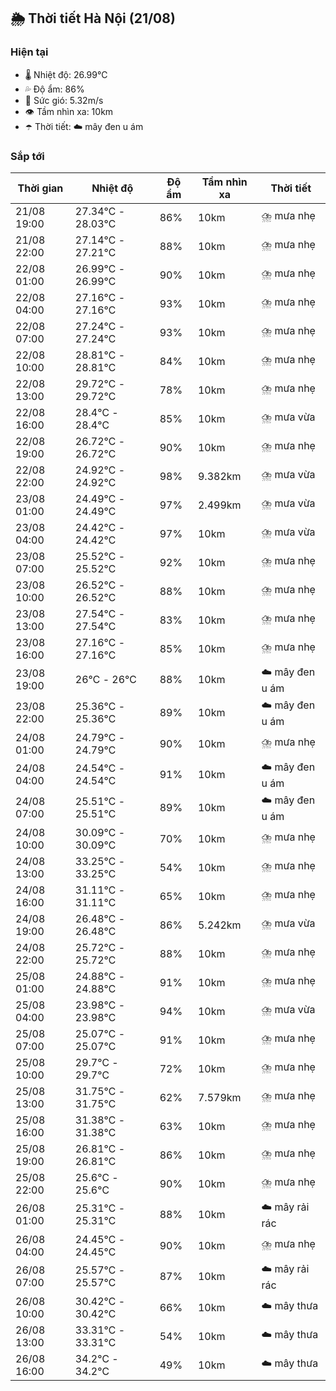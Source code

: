 ## 🌦️ Thời tiết Hà Nội (21/08)

### Hiện tại

- 🌡️ Nhiệt độ: 26.99℃
- 💦 Độ ẩm: 86%
- 💨 Sức gió: 5.32m/s
- 👁️ Tầm nhìn xa: 10km
- ☂️ Thời tiết: ☁️ mây đen u ám

### Sắp tới

| Thời gian | Nhiệt độ | Độ ẩm | Tầm nhìn xa | Thời tiết |
| --- | --- | --- | --- | --- |
| 21/08 19:00 | 27.34℃ - 28.03℃ | 86% | 10km | ⛈️ mưa nhẹ |
| 21/08 22:00 | 27.14℃ - 27.21℃ | 88% | 10km | ⛈️ mưa nhẹ |
| 22/08 01:00 | 26.99℃ - 26.99℃ | 90% | 10km | ⛈️ mưa nhẹ |
| 22/08 04:00 | 27.16℃ - 27.16℃ | 93% | 10km | ⛈️ mưa nhẹ |
| 22/08 07:00 | 27.24℃ - 27.24℃ | 93% | 10km | ⛈️ mưa nhẹ |
| 22/08 10:00 | 28.81℃ - 28.81℃ | 84% | 10km | ⛈️ mưa nhẹ |
| 22/08 13:00 | 29.72℃ - 29.72℃ | 78% | 10km | ⛈️ mưa nhẹ |
| 22/08 16:00 | 28.4℃ - 28.4℃ | 85% | 10km | ⛈️ mưa vừa |
| 22/08 19:00 | 26.72℃ - 26.72℃ | 90% | 10km | ⛈️ mưa nhẹ |
| 22/08 22:00 | 24.92℃ - 24.92℃ | 98% | 9.382km | ⛈️ mưa vừa |
| 23/08 01:00 | 24.49℃ - 24.49℃ | 97% | 2.499km | ⛈️ mưa vừa |
| 23/08 04:00 | 24.42℃ - 24.42℃ | 97% | 10km | ⛈️ mưa vừa |
| 23/08 07:00 | 25.52℃ - 25.52℃ | 92% | 10km | ⛈️ mưa nhẹ |
| 23/08 10:00 | 26.52℃ - 26.52℃ | 88% | 10km | ⛈️ mưa nhẹ |
| 23/08 13:00 | 27.54℃ - 27.54℃ | 83% | 10km | ⛈️ mưa nhẹ |
| 23/08 16:00 | 27.16℃ - 27.16℃ | 85% | 10km | ⛈️ mưa nhẹ |
| 23/08 19:00 | 26℃ - 26℃ | 88% | 10km | ☁️ mây đen u ám |
| 23/08 22:00 | 25.36℃ - 25.36℃ | 89% | 10km | ☁️ mây đen u ám |
| 24/08 01:00 | 24.79℃ - 24.79℃ | 90% | 10km | ⛈️ mưa nhẹ |
| 24/08 04:00 | 24.54℃ - 24.54℃ | 91% | 10km | ☁️ mây đen u ám |
| 24/08 07:00 | 25.51℃ - 25.51℃ | 89% | 10km | ☁️ mây đen u ám |
| 24/08 10:00 | 30.09℃ - 30.09℃ | 70% | 10km | ⛈️ mưa nhẹ |
| 24/08 13:00 | 33.25℃ - 33.25℃ | 54% | 10km | ⛈️ mưa nhẹ |
| 24/08 16:00 | 31.11℃ - 31.11℃ | 65% | 10km | ⛈️ mưa nhẹ |
| 24/08 19:00 | 26.48℃ - 26.48℃ | 86% | 5.242km | ⛈️ mưa vừa |
| 24/08 22:00 | 25.72℃ - 25.72℃ | 88% | 10km | ⛈️ mưa nhẹ |
| 25/08 01:00 | 24.88℃ - 24.88℃ | 91% | 10km | ⛈️ mưa nhẹ |
| 25/08 04:00 | 23.98℃ - 23.98℃ | 94% | 10km | ⛈️ mưa vừa |
| 25/08 07:00 | 25.07℃ - 25.07℃ | 91% | 10km | ⛈️ mưa nhẹ |
| 25/08 10:00 | 29.7℃ - 29.7℃ | 72% | 10km | ⛈️ mưa nhẹ |
| 25/08 13:00 | 31.75℃ - 31.75℃ | 62% | 7.579km | ⛈️ mưa nhẹ |
| 25/08 16:00 | 31.38℃ - 31.38℃ | 63% | 10km | ⛈️ mưa nhẹ |
| 25/08 19:00 | 26.81℃ - 26.81℃ | 86% | 10km | ⛈️ mưa nhẹ |
| 25/08 22:00 | 25.6℃ - 25.6℃ | 90% | 10km | ⛈️ mưa nhẹ |
| 26/08 01:00 | 25.31℃ - 25.31℃ | 88% | 10km | ☁️ mây rải rác |
| 26/08 04:00 | 24.45℃ - 24.45℃ | 90% | 10km | ⛈️ mưa nhẹ |
| 26/08 07:00 | 25.57℃ - 25.57℃ | 87% | 10km | ☁️ mây rải rác |
| 26/08 10:00 | 30.42℃ - 30.42℃ | 66% | 10km | ☁️ mây thưa |
| 26/08 13:00 | 33.31℃ - 33.31℃ | 54% | 10km | ☁️ mây thưa |
| 26/08 16:00 | 34.2℃ - 34.2℃ | 49% | 10km | ☁️ mây thưa |
